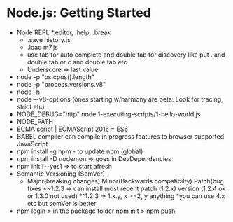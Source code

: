 # Node.js: Getting Started
* Node REPL 
    *.editor, .help, .break
    * .save history.js
    * .load m7.js
    * use tab for auto complete and double tab for discovery like put . and double tab or c and double tab etc
    * Underscore  => last value
* node -p "os.cpus().length"
* node -p "process.versions.v8"
* node -h 
* node --v8-options (ones starting w/harmony are beta. Look for tracing, strict etc)
* NODE_DEBUG="http" node 1-executing-scripts/1-hello-world.js 
* NODE_PATH
* ECMA script | ECMAScript 2016 = ES6
* BABEL compiler can compile in progress features to browser supported JavaScript
* npm install -g npm - to update npm (global)
* npm install -D nodemon => goes in DevDependencies
* npm init [--yes] => to start afresh
* Semantic Versioning (SemVer) 
    * Major(breaking changes).Minor(Backwards compatibilty).Patch(bug fixes
    *~1.2.3 => can install most recent patch (1.2.x) version (1.2.4 ok or 1.3.0 not used)
    *^1.2.3 => 1.x.y, x >=2, y anything
    *you can use 4.x etc but semVer is better
 * npm login > in the package folder npm init > npm push